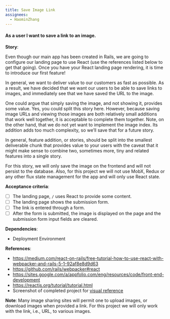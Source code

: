 ```yaml
---
title: Save Image Link
assignees:
  - HaominZhang
---
```


#### As a user I want to save a link to an image.

__Story__:

Even though our main app has been created in Rails, we are going to configure our 
landing page to use React (use the references listed below to get that going). 
Once you have your React landing page rendering, it is time
to introduce our first feature! 

In general, we want to deliver value to our
customers as fast as possible. As a result, we have decided that we want our
users to be able to save links to images, and immediately see that we have
saved the URL to the image.

One could argue that simply saving the image, and not showing it, provides some
value. Yes, you could split this story here. However, because saving image URLs
and viewing those images are both relatively small additions that work well
together, it is acceptable to complete them together. Note, on the other hand,
that we do not yet want to implement the image index. Its addition adds too
much complexity, so we’ll save that for a future story.

In general, feature addition, or stories, should be split into the smallest
deliverable chunk that provides value to your users with the caveat that it
might make sense to combine two, sometimes more, tiny and related features into
a single story.

For this story, we will only save the image on the frontend and will not persist to the database. Also, for this project 
we will not use MobX, Redux or any other flux state management for the app and will only use React state.

__Acceptance criteria__:
- [ ] The landing page, `/` uses React to provide some content.
- [ ] The landing page shows the submission form.
- [ ] The link is entered through a form.
- [ ] After the form is submitted, the image is displayed on the page and the submission form input fields are cleared.

__Dependencies__:
- Deployment Environment

__References__:
* https://medium.com/react-on-rails/free-tutorial-how-to-use-react-with-webpacker-and-rails-5-1-92af8e8d9d63
* https://github.com/rails/webpacker#react
* https://sites.google.com/a/appfolio.com/eng/resources/code/front-end-development
* https://reactjs.org/tutorial/tutorial.html
* Screenshot of completed project for <a href="../images/completed-screenshot.png" style="border:0;" target="_blank">visual reference</a>

__Note__: Many image sharing sites will permit one to upload images, or
download images when provided a link. For this project we will only work with
the link, i.e., URL, to various images.
